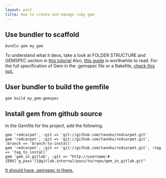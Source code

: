 ```yaml
---
layout: post
title: How to create and manage ruby gem
---
```


## Use bundler to scaffold

```
bundle gem my_gem
```

To understand what it deos, take a look at FOLDER STRUCTURE and GEMSPEC section in [this tutorial](http://www.smashingmagazine.com/2014/04/08/how-to-build-a-ruby-gem-with-bundler-test-driven-development-travis-ci-and-coveralls-oh-my/) Also, [this guide](http://guides.rubygems.org/make-your-own-gem/) is worthwhile to read. For the full specification of Gem in the .gemspec file or a Rakefile, [check this out.](http://guides.rubygems.org/specification-reference/)

## User bundler to build the gemfile

```
gem build my_gem.gemspec
```

## Install gem from github source
In the Gemfile for the project, add the following.

```
gem 'redcarpet', :git => 'git://github.com/tanoku/redcarpet.git'
gem 'redcarpet', :git => 'git://github.com/tanoku/redcarpet.git', :branch => 'branch-to-install'
gem 'redcarpet', :git => 'git://github.com/tanoku/redcarpet.git', :tag => 'tag_to_install'
gem 'gem_in_gitlab', :git => "http://username:#{ENV['g_pass']}@gitlab.internal/pass/to/repo/gem_in_gitlab.git"
```

[It should have .gemspec in there.](http://stackoverflow.com/questions/2577346/how-to-install-gem-from-github-source)
